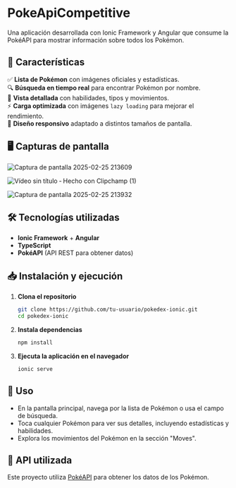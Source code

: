 # PokeApiCompetitive
Una aplicación desarrollada con Ionic Framework y Angular que consume la PokéAPI para mostrar información sobre todos los Pokémon.

## 🚀 Características

✅ **Lista de Pokémon** con imágenes oficiales y estadísticas.  
🔍 **Búsqueda en tiempo real** para encontrar Pokémon por nombre.  
📄 **Vista detallada** con habilidades, tipos y movimientos.  
⚡ **Carga optimizada** con imágenes `lazy loading` para mejorar el rendimiento.  
🎨 **Diseño responsivo** adaptado a distintos tamaños de pantalla.  

## 🖥️ Capturas de pantalla

<p align="center">
  
  ![Captura de pantalla 2025-02-25 213609](https://github.com/user-attachments/assets/38453050-fed8-4301-9fb8-4e4456d91e0f)
  
  ![Vídeo sin título ‐ Hecho con Clipchamp (1)](https://github.com/user-attachments/assets/b26482de-9168-473e-b1ca-b836ef68bbd8)
  
  ![Captura de pantalla 2025-02-25 213932](https://github.com/user-attachments/assets/23423c31-8da5-472a-adec-4ddd8fc9df38)
  
</p>

## 🛠️ Tecnologías utilizadas

- **Ionic Framework** + **Angular**  
- **TypeScript**   
- **PokéAPI** (API REST para obtener datos)  

## 📥 Instalación y ejecución

1. **Clona el repositorio**  
   ```bash
   git clone https://github.com/tu-usuario/pokedex-ionic.git
   cd pokedex-ionic

2. **Instala dependencias**
   ```bash
   npm install
3. **Ejecuta la aplicación en el navegador**
   ```bash
   ionic serve

## 📌 Uso

- En la pantalla principal, navega por la lista de Pokémon o usa el campo de búsqueda.
- Toca cualquier Pokémon para ver sus detalles, incluyendo estadísticas y habilidades.
- Explora los movimientos del Pokémon en la sección "Moves".

## 📜 API utilizada

Este proyecto utiliza [PokéAPI](https://pokeapi.co/) para obtener los datos de los Pokémon.
